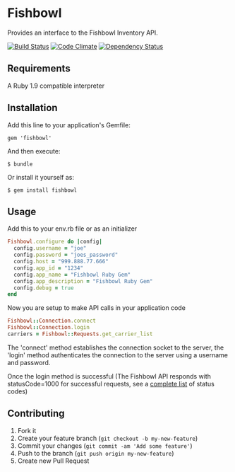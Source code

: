 # Fishbowl

Provides an interface to the Fishbowl Inventory API.

[![Build Status](https://travis-ci.org/readyproject/fishbowl.png)](https://travis-ci.org/readyproject/fishbowl)
[![Code Climate](https://codeclimate.com/badge.png)](https://codeclimate.com/github/readyproject/fishbowl)
[![Dependency Status](https://gemnasium.com/readyproject/fishbowl.png)](https://gemnasium.com/readyproject/fishbowl)

## Requirements

A Ruby 1.9 compatible interpreter

## Installation

Add this line to your application's Gemfile:

    gem 'fishbowl'

And then execute:

    $ bundle

Or install it yourself as:

    $ gem install fishbowl

## Usage

Add this to your env.rb file or as an initializer

```ruby
Fishbowl.configure do |config|
  config.username = "joe"
  config.password = "joes_password"
  config.host = "999.888.77.666"
  config.app_id = "1234"
  config.app_name = "Fishbowl Ruby Gem"
  config.app_description = "Fishbowl Ruby Gem"
  config.debug = true
end
```

Now you are setup to make API calls in your application code

```ruby
Fishbowl::Connection.connect
Fishbowl::Connection.login
carriers = Fishbowl::Requests.get_carrier_list
```

The 'connect' method establishes the connection socket to the server, the 'login' method authenticates the connection to the server using a username and password.

Once the login method is successful (The Fishbowl API responds with statusCode=1000 for successful requests, see a [complete list](../blob/master/lib/status_codes.yml) of status codes)

## Contributing

1. Fork it
2. Create your feature branch (`git checkout -b my-new-feature`)
3. Commit your changes (`git commit -am 'Add some feature'`)
4. Push to the branch (`git push origin my-new-feature`)
5. Create new Pull Request
